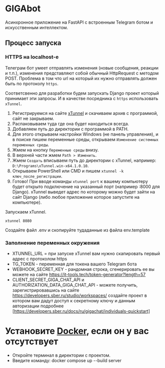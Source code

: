 # GIGAbot

Асинхронное приложение на FastAPI с встроенным Telegram ботом и искусственным интеллектом.

## Процесс запуска

### HTTPS на localhost-е

Телеграм бот умеет отправлять изменения (новые сообщения, реакции и т.п.), изменения представляют собой обычный HttpRequest с методом POST. Проблема в том что url на который их нужно отправлять должен быть по протоколу `https`.

Соответсвенно для разработки будем запускать Django проект который принимает эти запросы. И в качестве посредника с `https` использовать `xTunnel`.

1. Регистрируемся на сайте [xTunnel](https://xtunnel.ru/) и скачиваем архив с программой, сайт не закрываем.
2. Распаковываем туда где она будет находиться всегда.
3. Добавляем путь до директории с программой в PATH.
4. Для этого открываем настройки Windows (не панель управления), и в поиске пишем переменные среды, открываем `Изменение системных переменных среды`.
5. Жмем на кнопку `Переменные среды` внизу.
6. В верхней части жмем `Path > Изменить`.
7. Жмем `Создать` вписываем путь до директории с xTunnel, например: `D:\Programs\xTunnel.win-x64.1.0.10`.
8. Открываем PowerShell или CMD и пишем `xtunnel -k ключ_после_регистрации`.
9. Готово! При вводе команды `xtunnel port` к вашему компьютеру будет открыто подключение на указанный порт (например :8000 для Django). xTunnel выведет адрес по которому можно будет зайти на сайт Django (либо любое приложение которое запустите на компьютере).

Запускаем xTunnel.

```
xtunnel 8080
```

Создайте файл .env и скопируйте тудаданные из файла env.template
### Заполнение переменных окружения
- XTUNNEL_URL = при запуске xTunnel вам нужно скапировать первый адрес с протоколом https
- TG_TOKEN - переменная для токена вашего Telegram бота
- WEBHOOK_SECRET_KEY - рандомная строка, сгенерировать ее вы можете на сайте https://it-tools.tech/token-generator?length=57
- CLIENT_SECRET_GIGA_CHAT_API и AUTHORIZATION_DATA_GIGA_CHAT_API - можете получить, зарегистрировавшись на сайте https://developers.sber.ru/studio/workspaces/
создайте проект в котором вам дадут доступ к секретному ключу и данным авторизации подробнее [https://developers.sber.ru/docs/ru/gigachat/individuals-quickstart]

# Установите [Docker](https://www.docker.com/products/docker-desktop/), если он у вас отсутствует
- Откройте терминал в директории с проектом. 
- Введите команду: docker compose up --build server
